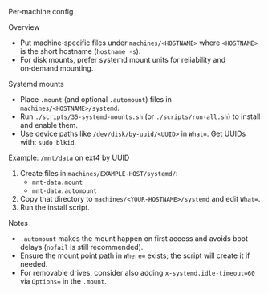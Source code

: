 Per‑machine config

Overview
- Put machine‑specific files under `machines/<HOSTNAME>` where `<HOSTNAME>` is the short hostname (`hostname -s`).
- For disk mounts, prefer systemd mount units for reliability and on‑demand mounting.

Systemd mounts
- Place `.mount` (and optional `.automount`) files in `machines/<HOSTNAME>/systemd`.
- Run `./scripts/35-systemd-mounts.sh` (or `./scripts/run-all.sh`) to install and enable them.
- Use device paths like `/dev/disk/by-uuid/<UUID>` in `What=`. Get UUIDs with: `sudo blkid`.

Example: `/mnt/data` on ext4 by UUID
1) Create files in `machines/EXAMPLE-HOST/systemd/`:
   - `mnt-data.mount`
   - `mnt-data.automount`
2) Copy that directory to `machines/<YOUR-HOSTNAME>/systemd` and edit `What=`.
3) Run the install script.

Notes
- `.automount` makes the mount happen on first access and avoids boot delays (`nofail` is still recommended).
- Ensure the mount point path in `Where=` exists; the script will create it if needed.
- For removable drives, consider also adding `x-systemd.idle-timeout=60` via `Options=` in the `.mount`.

